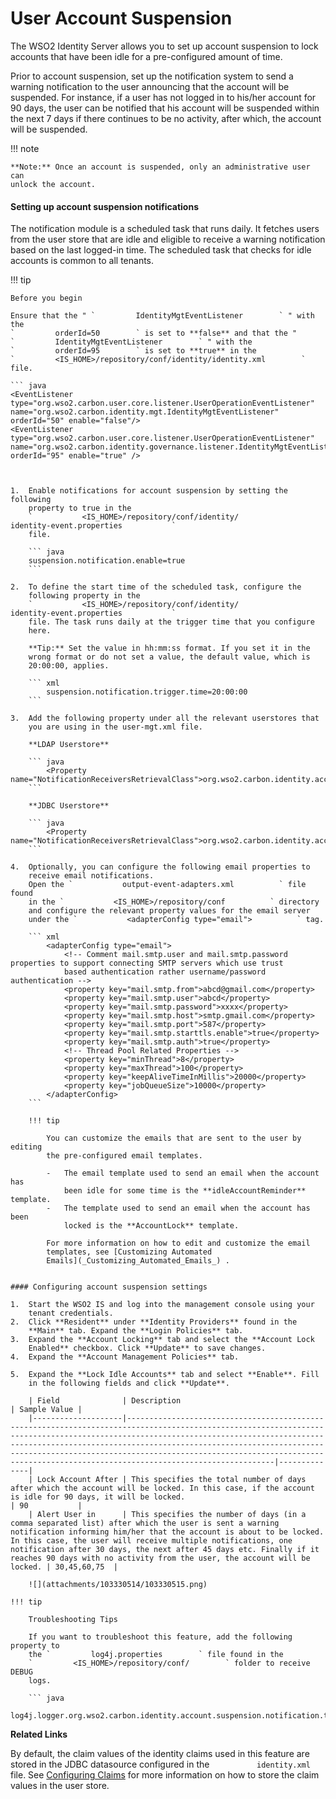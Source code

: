 # User Account Suspension

The WSO2 Identity Server allows you to set up account suspension to lock
accounts that have been idle for a pre-configured amount of time.

Prior to account suspension, set up the notification system to send a
warning notification to the user announcing that the account will be
suspended. For instance, if a user has not logged in to his/her account
for 90 days, the user can be notified that his account will be suspended
within the next 7 days if there continues to be no activity, after
which, the account will be suspended.

!!! note
    
    **Note:** Once an account is suspended, only an administrative user can
    unlock the account.
    

#### Setting up account suspension notifications

The notification module is a scheduled task that runs daily. It fetches
users from the user store that are idle and eligible to receive a
warning notification based on the last logged-in time. The scheduled
task that checks for idle accounts is common to all tenants.

!!! tip
    
    Before you begin
    
    Ensure that the " `         IdentityMgtEventListener        ` " with the
    `         orderId=50        ` is set to **false** and that the "
    `         IdentityMgtEventListener        ` " with the
    `         orderId=95        ` is set to **true** in the
    `         <IS_HOME>/repository/conf/identity/identity.xml        ` file.
    
    ``` java
    <EventListener type="org.wso2.carbon.user.core.listener.UserOperationEventListener" name="org.wso2.carbon.identity.mgt.IdentityMgtEventListener" orderId="50" enable="false"/>
    <EventListener type="org.wso2.carbon.user.core.listener.UserOperationEventListener" name="org.wso2.carbon.identity.governance.listener.IdentityMgtEventListener" orderId="95" enable="true" />
```


1.  Enable notifications for account suspension by setting the following
    property to true in the
    `           <IS_HOME>/repository/conf/identity/                       identity-event.properties           `
    file.

    ``` java
    suspension.notification.enable=true
    ```

2.  To define the start time of the scheduled task, configure the
    following property in the
    `           <IS_HOME>/repository/conf/identity/                       identity-event.properties           `
    file. The task runs daily at the trigger time that you configure
    here.

    **Tip:** Set the value in hh:mm:ss format. If you set it in the
    wrong format or do not set a value, the default value, which is
    20:00:00, applies.

    ``` xml
        suspension.notification.trigger.time=20:00:00
    ```

3.  Add the following property under all the relevant userstores that
    you are using in the user-mgt.xml file.

    **LDAP Userstore**

    ``` java
        <Property name="NotificationReceiversRetrievalClass">org.wso2.carbon.identity.account.suspension.notification.task.ldap.LDAPNotificationReceiversRetrieval</Property>
    ```

    **JDBC Userstore**

    ``` java
        <Property name="NotificationReceiversRetrievalClass">org.wso2.carbon.identity.account.suspension.notification.task.jdbc.JDBCNotificationReceiversRetrieval</Property>
    ```

4.  Optionally, you can configure the following email properties to
    receive email notifications.  
    Open the `           output-event-adapters.xml          ` file found
    in the `           <IS_HOME>/repository/conf          ` directory
    and configure the relevant property values for the email server
    under the `           <adapterConfig type="email">          ` tag.

    ``` xml
        <adapterConfig type="email">
            <!-- Comment mail.smtp.user and mail.smtp.password properties to support connecting SMTP servers which use trust
            based authentication rather username/password authentication -->
            <property key="mail.smtp.from">abcd@gmail.com</property>
            <property key="mail.smtp.user">abcd</property>
            <property key="mail.smtp.password">xxxx</property>
            <property key="mail.smtp.host">smtp.gmail.com</property>
            <property key="mail.smtp.port">587</property>
            <property key="mail.smtp.starttls.enable">true</property>
            <property key="mail.smtp.auth">true</property>
            <!-- Thread Pool Related Properties -->
            <property key="minThread">8</property>
            <property key="maxThread">100</property>
            <property key="keepAliveTimeInMillis">20000</property>
            <property key="jobQueueSize">10000</property>
        </adapterConfig>
    ```

    !!! tip
    
        You can customize the emails that are sent to the user by editing
        the pre-configured email templates.
    
        -   The email template used to send an email when the account has
            been idle for some time is the **idleAccountReminder** template.
        -   The template used to send an email when the account has been
            locked is the **AccountLock** template.
    
        For more information on how to edit and customize the email
        templates, see [Customizing Automated
        Emails](_Customizing_Automated_Emails_) .
    

#### Configuring account suspension settings

1.  Start the WSO2 IS and log into the management console using your
    tenant credentials.
2.  Click **Resident** under **Identity Providers** found in the
    **Main** tab. Expand the **Login Policies** tab.
3.  Expand the **Account Locking** tab and select the **Account Lock
    Enabled** checkbox. Click **Update** to save changes.  
4.  Expand the **Account Management Policies** tab.

5.  Expand the **Lock Idle Accounts** tab and select **Enable**. Fill
    in the following fields and click **Update**.

    | Field              | Description                                                                                                                                                                                                                                                                                                                                                                                   | Sample Value |
    |--------------------|-----------------------------------------------------------------------------------------------------------------------------------------------------------------------------------------------------------------------------------------------------------------------------------------------------------------------------------------------------------------------------------------------|--------------|
    | Lock Account After | This specifies the total number of days after which the account will be locked. In this case, if the account is idle for 90 days, it will be locked.                                                                                                                                                                                                                                          | 90           |
    | Alert User in      | This specifies the number of days (in a comma separated list) after which the user is sent a warning notification informing him/her that the account is about to be locked. In this case, the user will receive multiple notifications, one notification after 30 days, the next after 45 days etc. Finally if it reaches 90 days with no activity from the user, the account will be locked. | 30,45,60,75  |

    ![](attachments/103330514/103330515.png)

!!! tip
    
    Troubleshooting Tips
    
    If you want to troubleshoot this feature, add the following property to
    the `         log4j.properties        ` file found in the
    `         <IS_HOME>/repository/conf/        ` folder to receive DEBUG
    logs.
    
    ``` java
    log4j.logger.org.wso2.carbon.identity.account.suspension.notification.task=DEBUG
```


**Related Links**

By default, the claim values of the identity claims used in this feature
are stored in the JDBC datasource configured in the
`           identity.xml          ` file. See [Configuring
Claims](https://docs.wso2.com/display/IS540/Configuring+Claims) for more
information on how to store the claim values in the user store.
